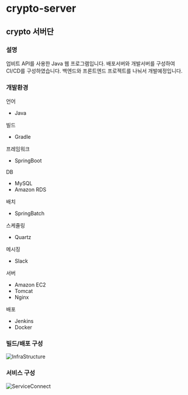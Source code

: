 # crypto-server

## crypto 서버단

### 설명
업비트 API를 사용한 Java 웹 프로그램입니다.
배포서버와 개발서버를 구성하여 CI/CD를 구성하였습니다.
백엔드와 프론트엔드 프로젝트를 나눠서 개발예정입니다.

### 개발환경
 언어
* Java

 빌드
* Gradle

 프레임워크
* SpringBoot

 DB
* MySQL
* Amazon RDS

 배치
* SpringBatch

 스케쥴링
* Quartz

 메시징
* Slack

 서버
* Amazon EC2
* Tomcat
* Nginx

 배포
* Jenkins
* Docker

### 빌드/배포 구성
![InfraStructure](https://user-images.githubusercontent.com/52263410/192180472-8d54fd8c-049b-4261-bac6-056e049e75a1.jpg)

### 서비스 구성
![ServiceConnect](https://user-images.githubusercontent.com/52263410/192182858-8ab1c1ca-2353-438f-ac58-7b70a0b713bf.jpg)
